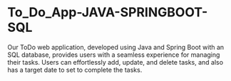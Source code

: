# To_Do_App-JAVA-SPRINGBOOT-SQL
Our ToDo web application, developed using Java and Spring Boot with an SQL database, provides users with a seamless experience for managing their tasks. Users can effortlessly add, update, and delete tasks, and also has a target date to set to complete the tasks.
